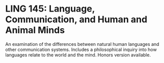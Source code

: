 # LING 145: Language, Communication, and Human and Animal Minds

An examination of the differences between natural human languages and other communication systems. Includes a philosophical inquiry into how languages relate to the world and the mind. Honors version available.